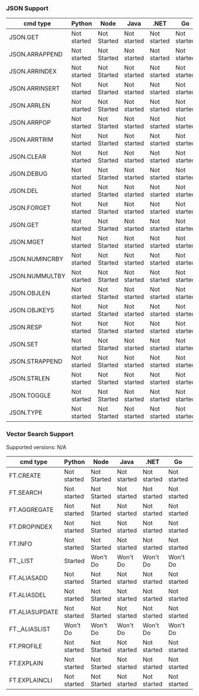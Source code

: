 ### JSON Support

| cmd type                 | Python      | Node        | Java        | .NET        | Go          | PHP         |
| ------------------------ | ----------- | ----------- | ----------- | ----------- | ----------- | ----------- |
| JSON.GET                 | Not started | Not Started | Not started | Not started | Not started | Not started |
| JSON.ARRAPPEND           | Not started | Not Started | Not started | Not started | Not started | Not started |
| JSON.ARRINDEX            | Not started | Not Started | Not started | Not started | Not started | Not started |
| JSON.ARRINSERT           | Not started | Not Started | Not started | Not started | Not started | Not started |
| JSON.ARRLEN              | Not started | Not Started | Not started | Not started | Not started | Not started |
| JSON.ARRPOP              | Not started | Not Started | Not started | Not started | Not started | Not started |
| JSON.ARRTRIM             | Not started | Not Started | Not started | Not started | Not started | Not started |
| JSON.CLEAR               | Not started | Not Started | Not started | Not started | Not started | Not started |
| JSON.DEBUG               | Not started | Not Started | Not started | Not started | Not started | Not started |
| JSON.DEL                 | Not started | Not Started | Not started | Not started | Not started | Not started |
| JSON.FORGET              | Not started | Not Started | Not started | Not started | Not started | Not started |
| JSON.GET                 | Not started | Not Started | Not started | Not started | Not started | Not started |
| JSON.MGET                | Not started | Not Started | Not started | Not started | Not started | Not started |
| JSON.NUMINCRBY           | Not started | Not Started | Not started | Not started | Not started | Not started |
| JSON.NUMMULTBY           | Not started | Not Started | Not started | Not started | Not started | Not started |
| JSON.OBJLEN              | Not started | Not Started | Not started | Not started | Not started | Not started |
| JSON.OBJKEYS             | Not started | Not Started | Not started | Not started | Not started | Not started |
| JSON.RESP                | Not started | Not Started | Not started | Not started | Not started | Not started |
| JSON.SET                 | Not started | Not Started | Not started | Not started | Not started | Not started |
| JSON.STRAPPEND           | Not started | Not Started | Not started | Not started | Not started | Not started |
| JSON.STRLEN              | Not started | Not Started | Not started | Not started | Not started | Not started |
| JSON.TOGGLE              | Not started | Not Started | Not started | Not started | Not started | Not started |
| JSON.TYPE                | Not started | Not Started | Not started | Not started | Not started | Not started |

### Vector Search Support

Supported versions: N/A

| cmd type                 | Python      | Node        | Java        | .NET        | Go          | PHP         |
| ------------------------ | ----------- | ----------- | ----------- | ----------- | ----------- | ----------- |
| FT.CREATE                | Not started | Not Started | Not started | Not started | Not started | Not started |
| FT.SEARCH                | Not started | Not Started | Not started | Not started | Not started | Not started |
| FT.AGGREGATE             | Not started | Not Started | Not started | Not started | Not started | Not started |
| FT.DROPINDEX             | Not started | Not Started | Not started | Not started | Not started | Not started |
| FT.INFO                  | Not started | Not Started | Not started | Not started | Not started | Not started |
| FT._LIST                 | Started   | Won't Do    | Won't Do    | Won't Do    | Won't Do    | Won't Do    |
| FT.ALIASADD              | Not started | Not Started | Not started | Not started | Not started | Not started |
| FT.ALIASDEL              | Not started | Not Started | Not started | Not started | Not started | Not started |
| FT.ALIASUPDATE           | Not started | Not Started | Not started | Not started | Not started | Not started |
| FT._ALIASLIST            | Won't Do    | Won't Do    | Won't Do    | Won't Do    | Won't Do    | Won't Do    |
| FT.PROFILE               | Not started | Not Started | Not started | Not started | Not started | Not started |
| FT.EXPLAIN               | Not started | Not Started | Not started | Not started | Not started | Not started |
| FT.EXPLAINCLI            | Not started | Not Started | Not started | Not started | Not started | Not started |
